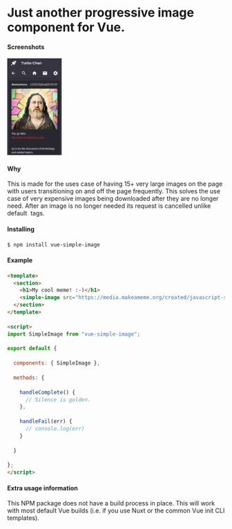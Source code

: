 # Just another progressive image component for Vue.

#### Screenshots

<img src="https://raw.githubusercontent.com/mini-eggs/vue-simple-image/master/static/preview.gif" width="25%" />

#### Why

This is made for the uses case of having 15+ very large images on the page with users transitioning on and off the page frequently. This solves the use case of very expensive images being downloaded after they are no longer need. After an image is no longer needed its request is cancelled unlike default <img /> tags.

#### Installing

`$ npm install vue-simple-image`

#### Example

```html
<template>
  <section>
    <h1>My cool meme! :-)</h1>
    <simple-image src="https://media.makeameme.org/created/javascript-sgfi8v.jpg" :onComplete="handleComplete" :onFail="handleFail" />
  </section>
</template>

<script>
import SimpleImage from "vue-simple-image";

export default {

  components: { SimpleImage },

  methods: {

    handleComplete() {
      // Silence is golden.
    },

    handleFail(err) {
      // console.log(err)
    }

  }

};
</script>
```

#### Extra usage information

This NPM package does not have a build process in place. This will work with most default Vue builds (i.e. if you use Nuxt or the common Vue init CLI templates).

